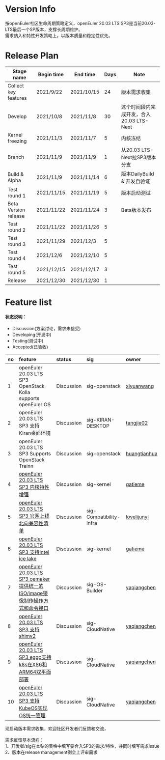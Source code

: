 # Version Info
按openEuler社区生命周期策略定义，openEuler 20.03 LTS SP3是当前20.03-LTS最后一个SP版本，支撑长周期维护。<br />
需求纳入和特性开发策略上，以版本质量和稳定性优先。

# Release Plan

| Stage  name          | Begin time | End time   | Days | Note                                      |
| -------------------- | ---------- | ---------- | ---- | ----------------------------------------- |
| Collect key features | 2021/9/22  | 2021/10/15 | 24   | 版本需求收集                              |
| Develop              | 2021/10/8  | 2021/11/8  | 30   | 这个时间段内完成开发，合入20.03  LTS-Next |
| Kernel freezing      | 2021/11/3  | 2021/11/7  | 5    | 内核冻结                                  |
| Branch               | 2021/11/9  | 2021/11/9  | 1    | 从20.03 LTS-Next拉SP3版本分支            |
| Build & Alpha        | 2021/11/9  | 2021/11/14 | 6    | 版本DailyBuild  & 开发自验证              |
| Test round 1         | 2021/11/15 | 2021/11/19 | 5    | 版本启动测试                              |
| Beta Version release | 2021/11/22 | 2021/11/24 | 3    | Beta版本发布                              |
| Test round 2         | 2021/11/22 | 2021/11/26 | 5    |                                           |
| Test round 3         | 2021/11/29 | 2021/12/3  | 5    |                                           |
| Test round 4         | 2021/12/6  | 2021/12/10 | 5    |                                           |
| Test round 5         | 2021/12/15 | 2021/12/17 | 3    |                                           |
| Release              | 2021/12/30 | 2021/12/30 | 1    |                                           |


# Feature list
#### 状态说明：
- Discussion(方案讨论，需求未接受)
- Developing(开发中)
- Testing(测试中)
- Accepted(已验收)

|no|feature|status|sig|owner|
|:----|:---|:---|:--|:----|
|1|openEuler 20.03 LTS SP3 OpenStack Kolla supports openEuler OS |Discussion|sig-openstack|[xiyuanwang](https://gitee.com/xiyuanwang)|
|2|openEuler 20.03 LTS SP3 支持Kiran桌面环境 |Discussion|sig-KIRAN-DESKTOP|[tangjie02](https://gitee.com/tangjie02)|
|3|openEuler 20.03 LTS SP3 Supports OpenStack Trainn |Discussion|sig-openstack|[huangtianhua](https://gitee.com/huangtianhua)|
|4|[openEuler 20.03 LTS SP3 内核特性增强](https://e.gitee.com/open_euler/issues/list?issue=I4GAUL) |Discussion|sig-kernel|[gatieme](https://gitee.com/gatieme)|
|5|[openEuler 20.03 LTS SP3 官网上线北向兼容性清单](https://e.gitee.com/open_euler/issues/list?issue=I4GATR) |Discussion|sig-Compatibility-Infra|[lovelijunyi](https://gitee.com/lovelijunyi)|
|6|[openEuler 20.03 LTS SP3 支持intel ice lake](https://e.gitee.com/open_euler/issues/list?issue=I4GASF) |Discussion|sig-kernel|[gatieme](https://gitee.com/gatieme)|
|7|[openEuler 20.03 LTS SP3 oemaker提供统一的ISO/image镜像制作操作方式和命令接口](https://e.gitee.com/open_euler/issues/list?issue=I4GA13) |Discussion|sig-OS-Builder|[yaqiangchen](https://gitee.com/yaqiangchen)|
|8|[openEuler 20.03 LTS SP3 支持shimv2](https://e.gitee.com/open_euler/issues/list?issue=I4GA0N) |Discussion|sig-CloudNative|[yaqiangchen](https://gitee.com/yaqiangchen)|
|9|[openEuler 20.03 LTS SP3 eggo支持k8s在X86和ARM64双平面部署](https://e.gitee.com/open_euler/issues/list?issue=I4G9ZJ) |Discussion|sig-CloudNative|[yaqiangchen](https://gitee.com/yaqiangchen)|
|10|[openEuler 20.03 LTS SP3 支持KubeOS实现OS统一管理](https://e.gitee.com/open_euler/issues/list?issue=I4G9X4) |Discussion|sig-CloudNative|[yaqiangchen](https://gitee.com/yaqiangchen)|

现启动版本需求收集，欢迎社区开发者们反馈和交流，<br />
<br />
需求反馈基本流程： <br />
1、开发者/sig在本贴的表格中填写要合入SP3的需求/特性，并同时填写需求issue <br />
2、版本在release management例会上评审需求 
